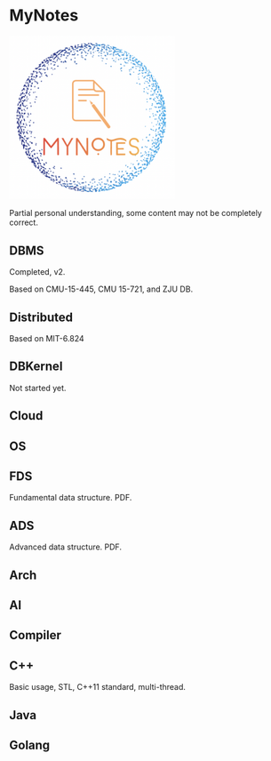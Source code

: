 # MyNotes

<img src="assets/image-20230430172759305.png" alt="image-20230430172759305" style="zoom:40%;" />

Partial personal understanding, some content may not be completely correct.

## DBMS

Completed, v2.

Based on CMU-15-445, CMU 15-721, and ZJU DB.

## Distributed

Based on MIT-6.824

## DBKernel

Not started yet.

## Cloud

## OS

## FDS

Fundamental data structure. PDF.

## ADS

Advanced data structure. PDF.

## Arch

## AI

## Compiler

## C++

Basic usage, STL, C++11 standard, multi-thread.

## Java

## Golang
